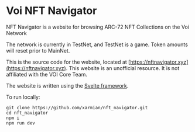 # Voi NFT Navigator

NFT Navigator is a website for browsing ARC-72 NFT Collections on the Voi Network

The network is currently in TestNet, and TestNet is a game. Token amounts will reset prior to MainNet.

This is the source code for the website, located at [https://nftnavigator.xyz](https://nftnavigator.xyz).
This website is an unofficial resource. It is not affiliated with the VOI Core Team.

The website is written using the [Svelte framework](https://svelte.dev).

To run locally:
```
git clone https://github.com/xarmian/nft_navigator.git
cd nft_navigator
npm i
npm run dev
```